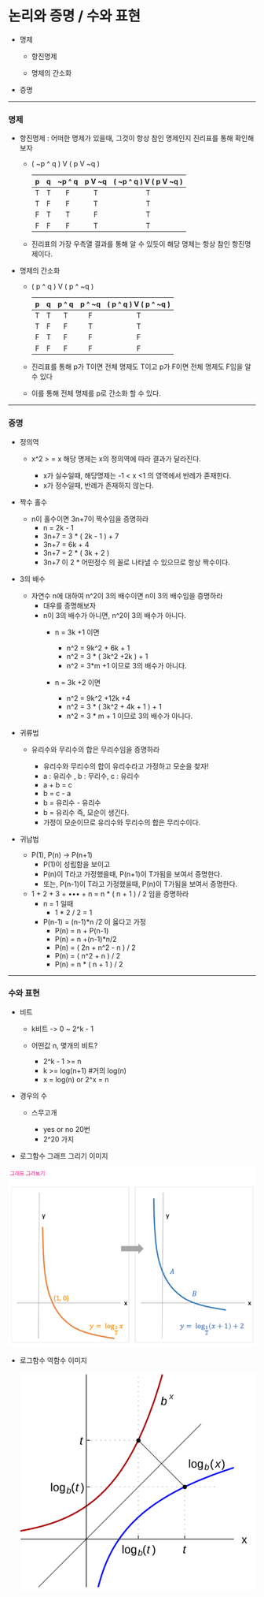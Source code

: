 # 논리와 증명 / 수와 표현

- 명제

  - 항진명제

  - 명제의 간소화

- 증명



---

### 명제

- 항진명제 : 어떠한 명제가 있을때, 그것이 항상 참인 명제인지 진리표를 통해 확인해 보자

  - ( ~p ^ q ) V ( p V ~q )

    |  p   |  q   | ~p ^ q | p V ~q | ( ~p ^ q ) V ( p V ~q ) |
    | :--: | :--: | :----: | :----: | :---------------------: |
    |  T   |  T   |   F    |   T    |            T            |
    |  T   |  F   |   F    |   T    |            T            |
    |  F   |  T   |   T    |   F    |            T            |
    |  F   |  F   |   F    |   T    |            T            |

  - 진리표의 가장 우측열 결과를 통해 알 수 있듯이 해당 명제는 항상 참인 항진명제이다.

  

- 명제의 간소화

  - ( p ^ q ) V ( p ^ ~q )

    |  p   |  q   | p ^ q | p ^ ~q | ( p ^ q ) V ( p ^ ~q ) |
    | :--: | :--: | :---: | :----: | :--------------------: |
    |  T   |  T   |   T   |   F    |           T            |
    |  T   |  F   |   F   |   T    |           T            |
    |  F   |  T   |   F   |   F    |           F            |
    |  F   |  F   |   F   |   F    |           F            |

  - 진리표를 통해 p가 T이면 전체 명제도 T이고 p가 F이면 전체 명제도 F임을 알 수 있다
  - 이를 통해 전체 명제를 p로 간소화 할 수 있다.

  



---

### 증명

- 정의역

  - x^2 > = x 해당 명제는 x의 정의역에 따라 결과가 달라진다.

    - x가 실수일때, 해당명제는 -1 < x <1 의 영역에서 반례가 존재한다.
    - x가 정수일때, 반례가 존재하지 않는다.

    

- 짝수 홀수

  - n이 홀수이면 3n+7이 짝수임을 증명하라
    - n = 2k - 1
    - 3n+7 = 3 * ( 2k - 1 ) + 7
    - 3n+7 = 6k + 4
    - 3n+7 = 2 * ( 3k + 2 )
    - 3n+7 이 2 * 어떤정수 의 꼴로 나타낼 수 있으므로 항상 짝수이다.



- 3의 배수
  - 자연수 n에 대하여 n^2이 3의 배수이면 n이 3의 배수임을 증명하라
    - 대우를 증명해보자
    - n이 3의 배수가 아니면, n^2이 3의 배수가 아니다. 
      - n = 3k +1 이면
        - n^2 = 9k^2 + 6k + 1
        - n^2 = 3 * ( 3k^2 +2k ) + 1
        - n^2 = 3*m +1 이므로 3의 배수가 아니다.

      - n = 3k +2 이면
        - n^2 = 9k^2 +12k +4
        - n^2 = 3 * ( 3k^2 + 4k + 1 ) + 1
        - n^2 = 3 * m + 1 이므로 3의 배수가 아니다.




- 귀류법

  - 유리수와 무리수의 합은 무리수임을 증명하라

    - 유리수와 무리수의 합이 유리수라고 가정하고 모순을 찾자!
    - a : 유리수 , b : 무리수, c : 유리수
    - a + b = c
    - b = c - a
    - b = 유리수 - 유리수
    - b = 유리수  즉, 모순이 생긴다.
    - 가정이 모순이므로 유리수와 무리수의 합은 무리수이다.

    

- 귀납법

  - P(1), P(n) -> P(n+1)
    - P(1)이 성립함을 보이고
    - P(n)이 T라고 가정했을때, P(n+1)이 T가됨을 보여서 증명한다.
    - 또는, P(n-1)이 T라고 가정했을때, P(n)이 T가됨을 보여서 증명한다.
  - 1 + 2 + 3 + ••• + n = n * ( n + 1 ) / 2 임을 증명하라
    - n = 1 일때
      - 1 * 2 / 2  = 1
    - P(n-1) = (n-1)*n /2 이 옳다고 가정
      - P(n) = n + P(n-1)
      - P(n) = n +(n-1)*n/2
      - P(n) = ( 2n + n^2 - n ) / 2
      - P(n) = ( n^2 + n ) / 2
      - P(n) = n * ( n + 1 ) / 2

---

### 수와 표현

- 비트

  - k비트 -> 0 ~ 2^k - 1

  - 어떤값 n, 몇개의 비트?

    - 2^k - 1 >= n
    - k >= log(n+1)   #거의 log(n)
    - x = log(n) or 2^x = n

    

- 경우의 수 

  - 스무고개

    - yes or no 20번
    - 2^20 가지 

    

- 로그함수 그래프 그리기 이미지

![로그함수](02_ct.assets/로그함수.png)



- 로그함수 역함수 이미지

  ![역함수](02_ct.assets/역함수.png)
